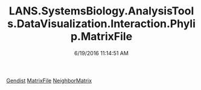 ﻿---
title: LANS.SystemsBiology.AnalysisTools.DataVisualization.Interaction.Phylip.MatrixFile
date: 6/19/2016 11:14:51 AM
---

[Gendist](T-LANS.SystemsBiology.AnalysisTools.DataVisualization.Interaction.Phylip.MatrixFile.Gendist.html)
[MatrixFile](T-LANS.SystemsBiology.AnalysisTools.DataVisualization.Interaction.Phylip.MatrixFile.MatrixFile.html)
[NeighborMatrix](T-LANS.SystemsBiology.AnalysisTools.DataVisualization.Interaction.Phylip.MatrixFile.NeighborMatrix.html)
